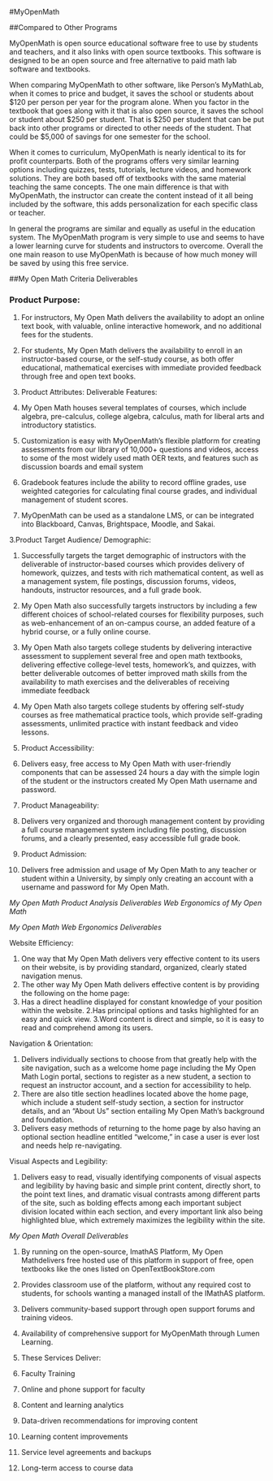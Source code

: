 #MyOpenMath

##Compared to Other Programs

MyOpenMath is open source educational software free to use by students and teachers, and it also links with open source textbooks.  This software is designed to be an open source and free alternative to paid math lab software and textbooks.  
	
	
When comparing MyOpenMath to other software, like Person’s MyMathLab, when it comes to price and budget, it saves the school or students about $120 per person per year for the program alone.  When you factor in the textbook that goes along with it that is also open source, it saves the school or student about $250 per student.  That is $250 per student that can be put back into other programs or directed to other needs of the student.  That could be $5,000 of savings for one semester for the school.   


When it comes to curriculum, MyOpenMath is nearly identical to its for profit counterparts.  Both of the programs offers very similar learning options including quizzes, tests, tutorials, lecture videos, and homework solutions.  They are both based off of textbooks with the same material teaching the same concepts. The one main difference is that with MyOpenMath, the instructor can create the content instead of it all being included by the software, this adds personalization for each specific class or teacher.  


In general the programs are similar and equally as useful in the education system.  The MyOpenMath program is very simple to use and seems to have a lower learning curve for students and instructors to overcome.  Overall the one main reason to use MyOpenMath is because of how much money will be saved by using this free service. 


 

##My Open Math Criteria Deliverables

###	 Product Purpose:

1.	For instructors, My Open Math delivers the availability to adopt an online text book, with valuable, online interactive homework, and no additional fees for the students.

2.	For students, My Open Math delivers the availability to enroll in an       instructor-based course, or the self-study course, as both offer educational, mathematical exercises with immediate provided feedback through free and open text books. 

3.	Product Attributes: Deliverable Features:

1.	My Open Math houses several templates of courses, which include algebra, pre-calculus, college algebra, calculus, math for liberal arts and introductory statistics. 
2.	Customization is easy with MyOpenMath’s flexible platform for creating assessments from our library of 10,000+ questions and videos, access to some of the most widely used math OER texts, and features such as discussion boards and email system
3.	Gradebook features include the ability to record offline grades, use weighted categories for calculating final course grades, and individual management of student scores.
4.	MyOpenMath can be used as a standalone LMS, or can be integrated into Blackboard, Canvas, Brightspace, Moodle, and Sakai. 


 





3.Product Target Audience/ Demographic: 

1. Successfully targets the target demographic of instructors with the deliverable of instructor-based courses which provides delivery of homework, quizzes, and tests with rich mathematical content, as well as a management system, file postings, discussion forums, videos, handouts, instructor resources, and a full grade book. 

2. My Open Math also successfully targets instructors by including a few different choices of school-related courses for flexibility purposes, such as web-enhancement of an on-campus course, an added feature of a hybrid course, or a fully online course.

3. My Open Math also targets college students by delivering interactive assessment to supplement several free and open math textbooks, delivering effective college-level tests, homework’s, and quizzes, with better deliverable outcomes of better improved math skills from the availability to math exercises and the deliverables of receiving immediate feedback
   	
4. My Open Math also targets college students by offering self-study courses as free mathematical practice tools, which provide self-grading assessments, unlimited practice with instant feedback and video lessons. 


4.  Product Accessibility:
1. Delivers easy, free access to My Open Math with user-friendly components that can be assessed 24 hours a day with the simple login of the student or the instructors created My Open Math username and password. 

5.  Product Manageability:
1. Delivers very organized and thorough management content by providing a full course management system including file posting, discussion forums, and a clearly presented, easy accessible full grade book. 

6.  Product Admission:
1.  Delivers free admission and usage of My Open Math to any teacher or student within a University, by simply only creating an account with a username and password for My Open Math. 




 *My Open Math Product Analysis Deliverables*
*Web Ergonomics of My Open Math*


*My Open Math Web Ergonomics Deliverables*

Website Efficiency:

1.	One way that My Open Math delivers very effective content to its users on their website, is by providing standard, organized, clearly stated navigation menus.
2.	The other way My Open Math delivers effective content is by providing the following on the home page:
1. Has a direct headline displayed for constant knowledge of your position within the website.
2.Has principal options and tasks highlighted for an easy and quick view.
3.Word content is direct and simple, so it is easy to read and comprehend among its users. 


Navigation & Orientation: 

1.	Delivers individually sections to choose from that greatly help with the site navigation, such as a welcome home page including the My Open Math Login portal, sections to register as a new student, a section to request an instructor account, and a section for accessibility to help. 
2.	There are also title section headlines located above the home page, which include a student self-study section, a section for instructor details, and an “About Us” section entailing My Open Math’s background and foundation. 
3.	Delivers easy methods of returning to the home page by also having an optional section headline entitled “welcome,” in case a user is ever lost and needs help re-navigating. 







Visual Aspects and Legibility:

1.	Delivers easy to read, visually identifying components of visual aspects and legibility by having basic and simple print content, directly short, to the point text lines, and dramatic visual contrasts among different parts of the site, such as bolding effects among each important subject division located within each section, and every important link also being highlighted blue, which extremely maximizes the legibility within the site.  




*My Open Math Overall Deliverables*

1.	By running on the open-source, ImathAS Platform, My Open Mathdelivers free hosted use of this platform in support of free, open textbooks like the ones listed on OpenTextBookStore.com

2.	Provides classroom use of the platform, without any required cost to students, for schools wanting a managed install of the IMathAS platform. 

3.	Delivers community-based support through open support forums and training videos.

4.	Availability of comprehensive support for MyOpenMath through Lumen Learning. 

5.	These Services Deliver: 

1.	Faculty Training 
2.	Online and phone support for faculty
3.	Content and learning analytics
4.	Data-driven recommendations for improving content 
5.	Learning content improvements
6.	Service level agreements and backups
7.	Long-term access to course data



